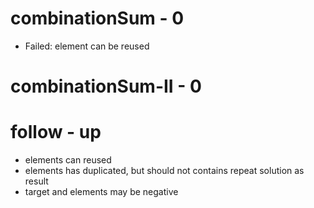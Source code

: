 # combinationSum - 0

* Failed: element can be reused


# combinationSum-II - 0

# follow - up

* elements can reused
* elements has duplicated, but should not contains repeat solution as result
* target and elements may be negative

